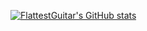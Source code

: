 [![FlattestGuitar's GitHub stats](https://github-readme-stats.vercel.app/api?username=flattestguitar)](https://github.com/anuraghazra/github-readme-stats)
